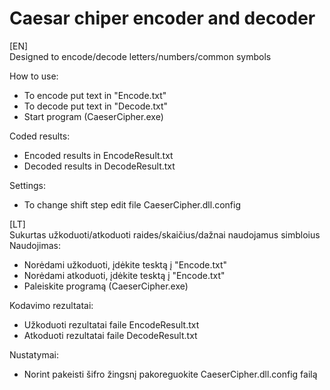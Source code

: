 # Caesar chiper encoder and decoder

[EN]<br />
Designed to encode/decode letters/numbers/common symbols

How to use:

* To encode put text in "Encode.txt"
* To decode put text in "Decode.txt"
* Start program (CaeserCipher.exe)

Coded results:

* Encoded results in EncodeResult.txt
* Decoded results in DecodeResult.txt

Settings:

* To change shift step edit file CaeserCipher.dll.config

[LT]<br />
Sukurtas užkoduoti/atkoduoti raides/skaičius/dažnai naudojamus simbloius
Naudojimas:

* Norėdami užkoduoti, įdėkite tesktą į "Encode.txt"
* Norėdami atkoduoti, įdėkite tesktą į "Encode.txt"
* Paleiskite programą (CaeserCipher.exe)

Kodavimo rezultatai:

* Užkoduoti rezultatai faile EncodeResult.txt
* Atkoduoti rezultatai faile DecodeResult.txt

Nustatymai:

* Norint pakeisti šifro žingsnį pakoreguokite CaeserCipher.dll.config failą
